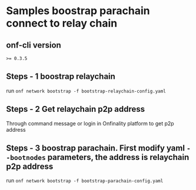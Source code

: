 # Samples boostrap parachain connect to relay chain

## onf-cli version
`>= 0.3.5`

## Steps - 1 boostrap relaychain
run `onf network bootstrap -f bootstrap-relaychain-config.yaml`

## Steps - 2 Get relaychain p2p address 
Through command message or login in Onfinality platform to get p2p address

## Steps - 3 boostrap parachain. First modify yaml `--bootnodes` parameters, the address is relaychain p2p address
run `onf network bootstrap -f bootstrap-parachain-config.yaml`
